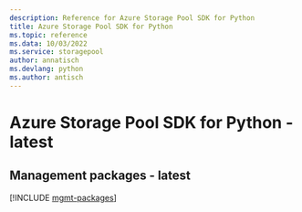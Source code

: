 ```yaml
---
description: Reference for Azure Storage Pool SDK for Python
title: Azure Storage Pool SDK for Python
ms.topic: reference
ms.data: 10/03/2022
ms.service: storagepool
author: annatisch
ms.devlang: python
ms.author: antisch
---
```

# Azure Storage Pool SDK for Python - latest

## Management packages - latest
[!INCLUDE [mgmt-packages](storage-pool-mgmt-index.md)]